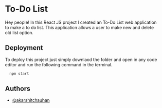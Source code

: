 
# To-Do List

Hey people! In this React JS project I created an To-Do List web 
application to make a to do list. This application allows a user
to make new and delete old list option.


## Deployment

To deploy this project just simply downlaod the folder and open in
any code editor and run the following command in the terminal.

```bash
  npm start
```


## Authors

- [@akarshitchauhan](https://github.com/akarshitchauhan)

